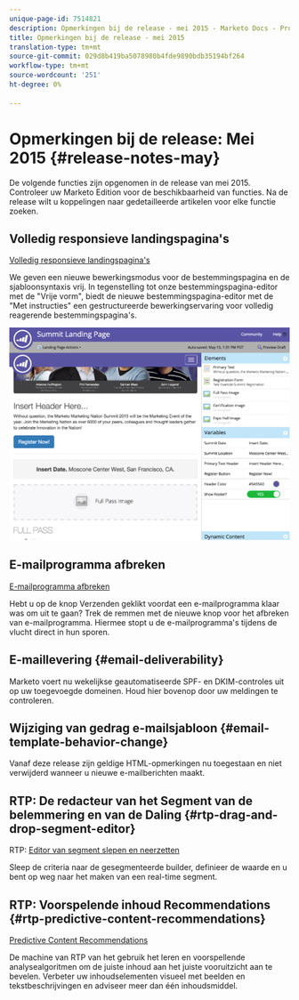 ```yaml
---
unique-page-id: 7514821
description: Opmerkingen bij de release - mei 2015 - Marketo Docs - Productdocumentatie
title: Opmerkingen bij de release - mei 2015
translation-type: tm+mt
source-git-commit: 029d8b419ba5078980b4fde9890bdb35194bf264
workflow-type: tm+mt
source-wordcount: '251'
ht-degree: 0%

---
```



# Opmerkingen bij de release: Mei 2015 {#release-notes-may}

De volgende functies zijn opgenomen in de release van mei 2015. Controleer uw Marketo Edition voor de beschikbaarheid van functies. Na de release wilt u koppelingen naar gedetailleerde artikelen voor elke functie zoeken.

## Volledig responsieve landingspagina&#39;s

[Volledig responsieve landingspagina&#39;s](/help/marketo/product-docs/demand-generation/landing-pages/guided-landing-pages/create-a-guided-landing-page.md)

We geven een nieuwe bewerkingsmodus voor de bestemmingspagina en de sjabloonsyntaxis vrij. In tegenstelling tot onze bestemmingspagina-editor met de &quot;Vrije vorm&quot;, biedt de nieuwe bestemmingspagina-editor met de &quot;Met instructies&quot; een gestructureerde bewerkingservaring voor volledig reagerende bestemmingspagina&#39;s.

![](assets/image2015-5-15-13-3a33-3a11.png)

## E-mailprogramma afbreken

[E-mailprogramma afbreken](/help/marketo/product-docs/email-marketing/email-programs/email-program-actions/abort-email-program.md)

Hebt u op de knop Verzenden geklikt voordat een e-mailprogramma klaar was om uit te gaan? Trek de remmen met de nieuwe knop voor het afbreken van e-mailprogramma. Hiermee stopt u de e-mailprogramma&#39;s tijdens de vlucht direct in hun sporen.

## E-maillevering {#email-deliverability}

Marketo voert nu wekelijkse geautomatiseerde SPF- en DKIM-controles uit op uw toegevoegde domeinen. Houd hier bovenop door uw meldingen te controleren.

## Wijziging van gedrag e-mailsjabloon {#email-template-behavior-change}

Vanaf deze release zijn geldige HTML-opmerkingen nu toegestaan en niet verwijderd wanneer u nieuwe e-mailberichten maakt.

## RTP: De redacteur van het Segment van de belemmering en van de Daling {#rtp-drag-and-drop-segment-editor}

RTP: [Editor van segment slepen en neerzetten](/help/marketo/product-docs/web-personalization/using-web-segments/web-segments.md)

Sleep de criteria naar de gesegmenteerde builder, definieer de waarde en u bent op weg naar het maken van een real-time segment.

## RTP: Voorspelende inhoud Recommendations {#rtp-predictive-content-recommendations}

[Predictive Content Recommendations](/help/marketo/product-docs/predictive-content/enabling-predictive-content/enable-predictive-content-for-web-rich-media.md)

De machine van RTP van het gebruik het leren en voorspellende analysealgoritmen om de juiste inhoud aan het juiste vooruitzicht aan te bevelen. Verbeter uw inhoudselementen visueel met beelden en tekstbeschrijvingen en adviseer meer dan één inhoudsmiddel.
